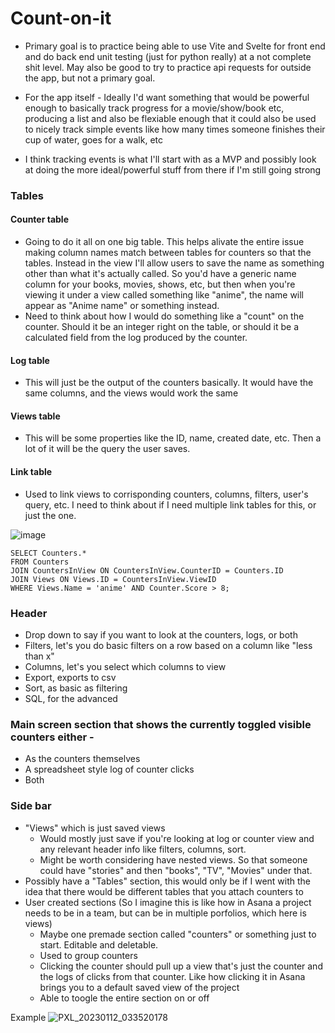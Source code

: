 # Count-on-it

* Primary goal is to practice being able to use Vite and Svelte for front end and do back end unit testing (just for python really) at a not complete shit level. May also be good to try to practice api requests for outside the app, but not a primary goal.

* For the app itself - Ideally I'd want something that would be powerful enough to basically track progress for a movie/show/book etc, producing a list and also be flexiable enough that it could also be used to nicely track simple events like how many times someone finishes their cup of water, goes for a walk, etc

* I think tracking events is what I'll start with as a MVP and possibly look at doing the more ideal/powerful stuff from there if I'm still going strong

### Tables
#### Counter table
  * Going to do it all on one big table. This helps alivate the entire issue making column names match between tables for counters so that the tables. Instead in the view I'll allow users to save the name as something other than what it's actually called. So you'd have a generic name column for your books, movies, shows, etc, but then when you're viewing it under a view called something like "anime", the name will appear as "Anime name" or something instead.
  * Need to think about how I would do something like a "count" on the counter. Should it be an integer right on the table, or should it be a calculated field from the log produced by the counter.
  
#### Log table
  * This will just be the output of the counters basically. It would have the same columns, and the views would work the same
  
#### Views table
  * This will be some properties like the ID, name, created date, etc. Then a lot of it will be the query the user saves.

#### Link table
  * Used to link views to corrisponding counters, columns, filters, user's query, etc. I need to think about if I need multiple link tables for this, or just the one.
  
  ![image](https://user-images.githubusercontent.com/85081861/212760670-c2276661-d030-4af4-b8c8-3460e4b4e3a0.png)
  ```
  SELECT Counters.*
  FROM Counters
  JOIN CountersInView ON CountersInView.CounterID = Counters.ID
  JOIN Views ON Views.ID = CountersInView.ViewID
  WHERE Views.Name = 'anime' AND Counter.Score > 8;
  ```

### Header
  * Drop down to say if you want to look at the counters, logs, or both
  * Filters, let's you do basic filters on a row based on a column like "less than x"
  * Columns, let's you select which columns to view
  * Export, exports to csv
  * Sort, as basic as filtering
  * SQL, for the advanced

### Main screen section that shows the currently toggled visible counters either -
  * As the counters themselves
  * A spreadsheet style log of counter clicks
  * Both

### Side bar
  * "Views" which is just saved views
      * Would mostly just save if you're looking at log or counter view and any relevant header info like filters, columns, sort.
      * Might be worth considering have nested views. So that someone could have "stories" and then "books", "TV", "Movies" under that.
  * Possibly have a "Tables" section, this would only be if I went with the idea that there would be different tables that you attach counters to
  * User created sections (So I imagine this is like how in Asana a project needs to be in a team, but can be in multiple porfolios, which here is views)
      * Maybe one premade section called "counters" or something just to start. Editable and deletable.
      * Used to group counters
      * Clicking the counter should pull up a view that's just the counter and the logs of clicks from that counter. Like how clicking it in Asana brings you to a default saved view of the project
      * Able to toogle the entire section on or off
      
      
Example 
![PXL_20230112_033520178](https://user-images.githubusercontent.com/85081861/211969887-edb5ce13-9ef9-4cfa-9b76-d8bd4656699e.jpg)
